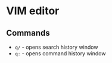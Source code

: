 # VIM editor

## Commands
- `q/` - opens search history window
- `q:` - opens command history window
